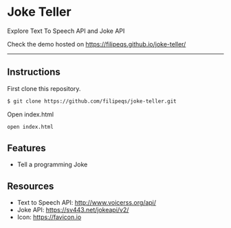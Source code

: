 # Joke Teller

Explore Text To Speech API and Joke API

Check the demo hosted on https://filipeqs.github.io/joke-teller/

---

## Instructions

First clone this repository.

```bash
$ git clone https://github.com/filipeqs/joke-teller.git
```

Open index.html

```bash
open index.html
```

## Features

- Tell a programming Joke

## Resources

- Text to Speech API: http://www.voicerss.org/api/
- Joke API: https://sv443.net/jokeapi/v2/
- Icon: https://favicon.io
